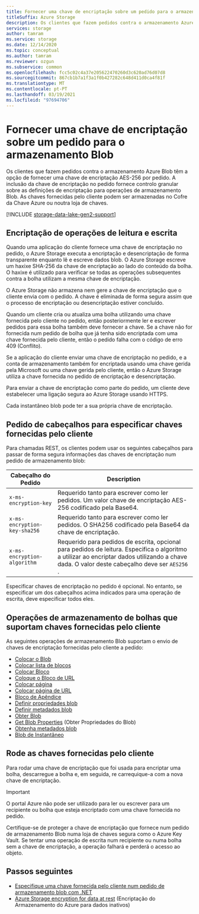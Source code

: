 ```yaml
---
title: Fornecer uma chave de encriptação sobre um pedido para o armazenamento Blob
titleSuffix: Azure Storage
description: Os clientes que fazem pedidos contra o armazenamento Azure Blob têm a opção de fornecer uma chave de encriptação por pedido. A inclusão da chave de encriptação no pedido fornece controlo granular sobre as definições de encriptação para operações de armazenamento Blob.
services: storage
author: tamram
ms.service: storage
ms.date: 12/14/2020
ms.topic: conceptual
ms.author: tamram
ms.reviewer: ozgun
ms.subservice: common
ms.openlocfilehash: fcc5c02c4a37e205622470260d3c620ad76d07d8
ms.sourcegitcommit: 867cb1b7a1f3a1f0b427282c648d411d0ca4f81f
ms.translationtype: MT
ms.contentlocale: pt-PT
ms.lasthandoff: 03/19/2021
ms.locfileid: "97694706"
---
```

# <a name="provide-an-encryption-key-on-a-request-to-blob-storage"></a>Fornecer uma chave de encriptação sobre um pedido para o armazenamento Blob

Os clientes que fazem pedidos contra o armazenamento Azure Blob têm a opção de fornecer uma chave de encriptação AES-256 por pedido. A inclusão da chave de encriptação no pedido fornece controlo granular sobre as definições de encriptação para operações de armazenamento Blob. As chaves fornecidas pelo cliente podem ser armazenadas no Cofre da Chave Azure ou noutra loja de chaves.

[!INCLUDE [storage-data-lake-gen2-support](../../../includes/storage-data-lake-gen2-support.md)]

## <a name="encrypting-read-and-write-operations"></a>Encriptação de operações de leitura e escrita

Quando uma aplicação do cliente fornece uma chave de encriptação no pedido, o Azure Storage executa a encriptação e desencriptação de forma transparente enquanto lê e escreve dados blob. O Azure Storage escreve um haxixe SHA-256 da chave de encriptação ao lado do conteúdo da bolha. O haxixe é utilizado para verificar se todas as operações subsequentes contra a bolha utilizam a mesma chave de encriptação.

O Azure Storage não armazena nem gere a chave de encriptação que o cliente envia com o pedido. A chave é eliminada de forma segura assim que o processo de encriptação ou desencriptação estiver concluído.

Quando um cliente cria ou atualiza uma bolha utilizando uma chave fornecida pelo cliente no pedido, então posteriormente ler e escrever pedidos para essa bolha também deve fornecer a chave. Se a chave não for fornecida num pedido de bolha que já tenha sido encriptada com uma chave fornecida pelo cliente, então o pedido falha com o código de erro 409 (Conflito).

Se a aplicação do cliente enviar uma chave de encriptação no pedido, e a conta de armazenamento também for encriptada usando uma chave gerida pela Microsoft ou uma chave gerida pelo cliente, então o Azure Storage utiliza a chave fornecida no pedido de encriptação e desencriptação.

Para enviar a chave de encriptação como parte do pedido, um cliente deve estabelecer uma ligação segura ao Azure Storage usando HTTPS.

Cada instantâneo blob pode ter a sua própria chave de encriptação.

## <a name="request-headers-for-specifying-customer-provided-keys"></a>Pedido de cabeçalhos para especificar chaves fornecidas pelo cliente

Para chamadas REST, os clientes podem usar os seguintes cabeçalhos para passar de forma segura informações das chaves de encriptação num pedido de armazenamento blob:

|Cabeçalho do Pedido | Description |
|---------------|-------------|
|`x-ms-encryption-key` |Requerido tanto para escrever como ler pedidos. Um valor chave de encriptação AES-256 codificado pela Base64. |
|`x-ms-encryption-key-sha256`| Requerido tanto para escrever como ler pedidos. O SHA256 codificado pela Base64 da chave de encriptação. |
|`x-ms-encryption-algorithm` | Requerido para pedidos de escrita, opcional para pedidos de leitura. Especifica o algoritmo a utilizar ao encriptar dados utilizando a chave dada.  O valor deste cabeçalho deve ser `AES256` . |

Especificar chaves de encriptação no pedido é opcional. No entanto, se especificar um dos cabeçalhos acima indicados para uma operação de escrita, deve especificar todos eles.

## <a name="blob-storage-operations-supporting-customer-provided-keys"></a>Operações de armazenamento de bolhas que suportam chaves fornecidas pelo cliente

As seguintes operações de armazenamento Blob suportam o envio de chaves de encriptação fornecidas pelo cliente a pedido:

- [Colocar o Blob](/rest/api/storageservices/put-blob)
- [Colocar lista de blocos](/rest/api/storageservices/put-block-list)
- [Colocar Bloco](/rest/api/storageservices/put-block)
- [Coloque o Bloco de URL](/rest/api/storageservices/put-block-from-url)
- [Colocar página](/rest/api/storageservices/put-page)
- [Colocar página de URL](/rest/api/storageservices/put-page-from-url)
- [Bloco de Apêndice](/rest/api/storageservices/append-block)
- [Definir propriedades blob](/rest/api/storageservices/set-blob-properties)
- [Definir metadados blob](/rest/api/storageservices/set-blob-metadata)
- [Obter Blob](/rest/api/storageservices/get-blob)
- [Get Blob Properties](/rest/api/storageservices/get-blob-properties) (Obter Propriedades do Blob)
- [Obtenha metadados blob](/rest/api/storageservices/get-blob-metadata)
- [Blob de Instantâneo](/rest/api/storageservices/snapshot-blob)

## <a name="rotate-customer-provided-keys"></a>Rode as chaves fornecidas pelo cliente

Para rodar uma chave de encriptação que foi usada para encriptar uma bolha, descarregue a bolha e, em seguida, re carrequique-a com a nova chave de encriptação.

> [!IMPORTANT]
> O portal Azure não pode ser utilizado para ler ou escrever para um recipiente ou bolha que esteja encriptado com uma chave fornecida no pedido.
>
> Certifique-se de proteger a chave de encriptação que fornece num pedido de armazenamento Blob numa loja de chaves segura como o Azure Key Vault. Se tentar uma operação de escrita num recipiente ou numa bolha sem a chave de encriptação, a operação falhará e perderá o acesso ao objeto.

## <a name="next-steps"></a>Passos seguintes

- [Especifique uma chave fornecida pelo cliente num pedido de armazenamento blob com .NET](storage-blob-customer-provided-key.md)
- [Azure Storage encryption for data at rest](../common/storage-service-encryption.md) (Encriptação do Armazenamento do Azure para dados inativos)
